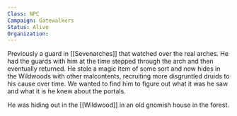 ```yaml
---
Class: NPC
Campaign: Gatewalkers
Status: Alive
Organization: 
---
```

Previously a guard in [[Sevenarches]] that watched over the real arches. He had the guards with him at the time stepped through the arch and then eventually returned. He stole a magic item of some sort and now hides in the Wildwoods with other malcontents, recruiting more disgruntled druids to his cause over time. We wanted to find him to figure out what it was he saw and what it is he knew about the portals.

He was hiding out in the [[Wildwood]] in an old gnomish house in the forest.